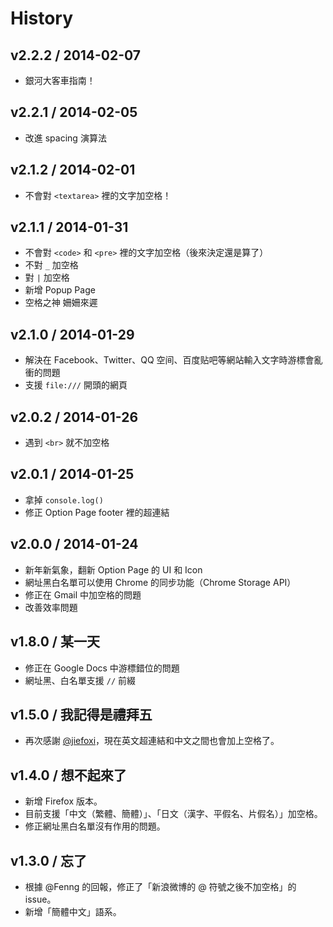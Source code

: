 # History

v2.2.2 / 2014-02-07
-------------------

* 銀河大客車指南！

v2.2.1 / 2014-02-05
-------------------

* 改進 spacing 演算法

v2.1.2 / 2014-02-01
-------------------

* 不會對 `<textarea>` 裡的文字加空格！

v2.1.1 / 2014-01-31
-------------------

* 不會對 `<code>` 和 `<pre>` 裡的文字加空格（後來決定還是算了）
* 不對 `_` 加空格
* 對 `|` 加空格
* 新增 Popup Page
* 空格之神 姍姍來遲

v2.1.0 / 2014-01-29
-------------------

* 解決在 Facebook、Twitter、QQ 空间、百度贴吧等網站輸入文字時游標會亂衝的問題
* 支援 `file:///` 開頭的網頁

v2.0.2 / 2014-01-26
-------------------

* 遇到 `<br>` 就不加空格

v2.0.1 / 2014-01-25
-------------------

* 拿掉 `console.log()`
* 修正 Option Page footer 裡的超連結

v2.0.0 / 2014-01-24
-------------------

* 新年新氣象，翻新 Option Page 的 UI 和 Icon
* 網址黑白名單可以使用 Chrome 的同步功能（Chrome Storage API）
* 修正在 Gmail 中加空格的問題
* 改善效率問題

v1.8.0 / 某一天
--------------

* 修正在 Google Docs 中游標錯位的問題
* 網址黑、白名單支援 `//` 前綴

v1.5.0 / 我記得是禮拜五
---------------------

* 再次感謝 [@jiefoxi](https://github.com/jiefoxi)，現在英文超連結和中文之間也會加上空格了。

v1.4.0 / 想不起來了
-----------------

* 新增 Firefox 版本。
* 目前支援「中文（繁體、簡體）」、「日文（漢字、平假名、片假名）」加空格。
* 修正網址黑白名單沒有作用的問題。

v1.3.0 / 忘了
------------

* 根據 @Fenng 的回報，修正了「新浪微博的 @ 符號之後不加空格」的 issue。
* 新增「簡體中文」語系。
